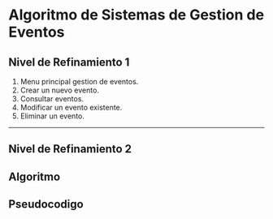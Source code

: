 # Algoritmo de Sistemas de Gestion de Eventos

## Nivel de Refinamiento 1

1. Menu principal gestion de eventos.
2. Crear un nuevo evento.
3. Consultar eventos.
4. Modificar un evento existente.
5. Eliminar un evento.

----
## Nivel de Refinamiento 2

## Algoritmo

## Pseudocodigo
